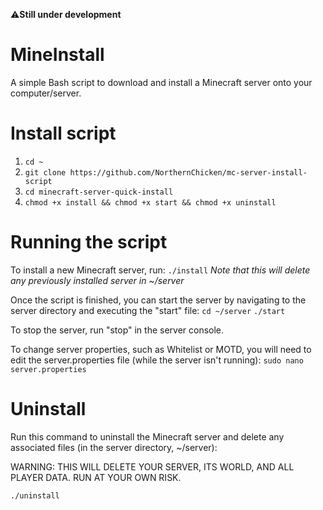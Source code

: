 ⚠️**Still under development**

# MineInstall
A simple Bash script to download and install a Minecraft server onto your computer/server.

# Install script
1. ```cd ~```
2. ```git clone https://github.com/NorthernChicken/mc-server-install-script```
3. ```cd minecraft-server-quick-install```
4. ```chmod +x install && chmod +x start && chmod +x uninstall```

# Running the script
To install a new Minecraft server, run:
```./install```
*Note that this will delete any previously installed server in ~/server*

Once the script is finished, you can start the server by navigating to the server directory and executing the "start" file:
```cd ~/server```
```./start```

To stop the server, run "stop" in the server console.

To change server properties, such as Whitelist or MOTD, you will need to edit the server.properties file (while the server isn't running):
```sudo nano server.properties```

# Uninstall
Run this command to uninstall the Minecraft server and delete any associated files (in the server directory, ~/server):

WARNING: THIS WILL DELETE YOUR SERVER, ITS WORLD, AND ALL PLAYER DATA. RUN AT YOUR OWN RISK.

```./uninstall```
